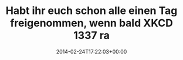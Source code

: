 ---
retweeted: false
source: <a href="http://twitter.com" rel="nofollow">Twitter Web Client</a>
entities:
  hashtags: []
  symbols: []
  user_mentions: []
  urls: []
display_text_range:
- '0'
- '79'
favorite_count: '1'
id_str: '438000886434910208'
truncated: false
retweet_count: '0'
id: '438000886434910208'
created_at: Mon Feb 24 17:22:03 +0000 2014
favorited: false
full_text: Habt ihr euch schon alle einen Tag freigenommen, wenn bald XKCD 1337 rauskommt?
lang: de
tags:
- pesos/twitter
date: '2014-02-24T17:22:03+00:00'
src: https://twitter.com/bascht/status/438000886434910208
original_url: https://twitter.com/bascht/status/438000886434910208
type: twitter_tweet
text: Habt ihr euch schon alle einen Tag freigenommen, wenn bald XKCD 1337 rauskommt?
title: Habt ihr euch schon alle einen Tag freigenommen, wenn bald XKCD 1337 ra

---